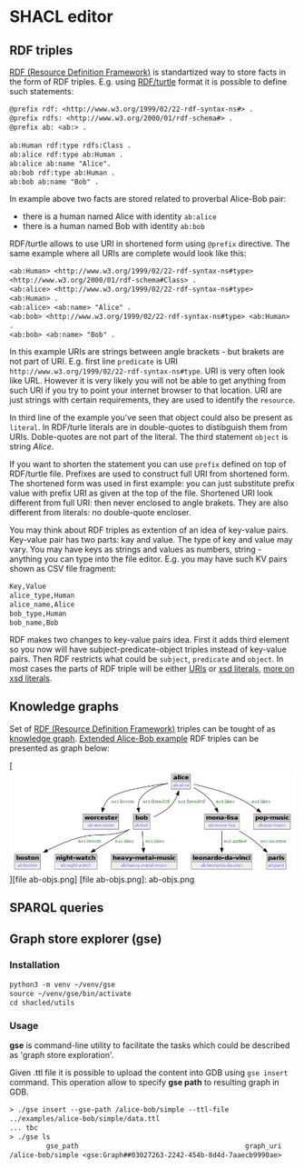# SHACL editor

## RDF triples

[RDF (Resource Definition Framework)](https://en.wikipedia.org/wiki/Resource_Description_Framework) is standartized way to store facts in the form of RDF triples. E.g. using [RDF/turtle](https://en.wikipedia.org/wiki/Turtle_(syntax)) format it is possible to define such statements:

```
@prefix rdf: <http://www.w3.org/1999/02/22-rdf-syntax-ns#> .
@prefix rdfs: <http://www.w3.org/2000/01/rdf-schema#> .
@prefix ab: <ab:> .

ab:Human rdf:type rdfs:Class .
ab:alice rdf:type ab:Human .
ab:alice ab:name "Alice".
ab:bob rdf:type ab:Human .
ab:bob ab:name "Bob" .
```

In example above two facts are stored related to proverbal Alice-Bob pair:

 - there is a human named Alice with identity `ab:alice`
 - there is a human named Bob with identity `ab:bob`

RDF/turtle allows to use URI in shortened form using `@prefix` directive. The same example where all URIs are complete would look like this:

```
<ab:Human> <http://www.w3.org/1999/02/22-rdf-syntax-ns#type> <http://www.w3.org/2000/01/rdf-schema#Class> .
<ab:alice> <http://www.w3.org/1999/02/22-rdf-syntax-ns#type> <ab:Human> .
<ab:alice> <ab:name> "Alice" .
<ab:bob> <http://www.w3.org/1999/02/22-rdf-syntax-ns#type> <ab:Human> .
<ab:bob> <ab:name> "Bob" .
```

In this example URIs are strings between angle brackets - but brakets are not part of URI. E.g. first line `predicate` is URI `http://www.w3.org/1999/02/22-rdf-syntax-ns#type`. URI is very often look like URL. However it is very likely you will not be able to get anything from such URI if you try to point your internet browser to that location. URI are just strings with certain requirements, they are used to identify the `resource`.

In third line of the example you've seen that object could also be present as `literal`. In RDF/turle literals are in double-quotes to distibguish them from URIs. Doble-quotes are not part of the literal. The third statement `object` is string *Alice*.

If you want to shorten the statement you can use `prefix` defined on top of RDF/turtle file. Prefixes are used to construct full URI from shortened form. The shortened form was used in first example: you can just substitute prefix value with prefix URI as given at the top of the file. Shortened URI look different from full URI: then never enclosed to angle brakets. They are also different from literals: no double-quote encloser.

You may think about RDF triples as extention of an idea of key-value pairs. Key-value pair has two parts: kay and value. The type of key and value may vary. You may have keys as strings and values as numbers, string - anything you can type into the file editor. E.g. you may have such KV pairs shown as CSV file fragment:

```
Key,Value
alice_type,Human
alice_name,Alice
bob_type,Human
bob_name,Bob
```

RDF makes two changes to key-value pairs idea. First it adds third element so you now will have subject-predicate-object triples instead of key-value pairs. Then RDF restricts what could be `subject`, `predicate` and `object`. In most cases the parts of RDF triple will be either [URIs](https://en.wikipedia.org/wiki/Uniform_Resource_Identifier) or [xsd literals](https://www.w3.org/TR/rdf11-concepts/#xsd-datatypes), [more on xsd literals](https://www.w3.org/TR/xmlschema-2/#built-in-datatypes).

## Knowledge graphs

Set of [RDF (Resource Definition Framework)](https://en.wikipedia.org/wiki/Resource_Description_Framework) triples can be tought of as [knowledge graph](https://en.wikipedia.org/wiki/Knowledge_graph). [Extended Alice-Bob example](/addendum/#appendix_c_alice-bob_rdf_triples) RDF triples can be presented as graph below:

[![image](ab-objs.png)][file ab-objs.png]
[file ab-objs.png]: ab-objs.png

## SPARQL queries




## Graph store explorer (gse)

### Installation

```
python3 -m venv ~/venv/gse
source ~/venv/gse/bin/activate
cd shacled/utils
```

### Usage

**gse** is command-line utility to facilitate the tasks which could be described as 'graph store exploration'.

Given .ttl file it is possible to upload the content into GDB using `gse insert` command. This operation allow to specify **gse path** to resulting graph in GDB.

```
> ./gse insert --gse-path /alice-bob/simple --ttl-file ../examples/alice-bob/simple/data.ttl
... tbc
> ./gse ls
         gse_path                                         graph_uri
/alice-bob/simple <gse:Graph##03027263-2242-454b-8d4d-7aaecb9990ae>
```

